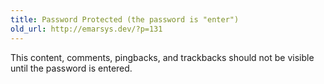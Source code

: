 ```yaml
---
title: Password Protected (the password is "enter")
old_url: http://emarsys.dev/?p=131
---
```

This content, comments, pingbacks, and trackbacks should not be visible until the password is entered.